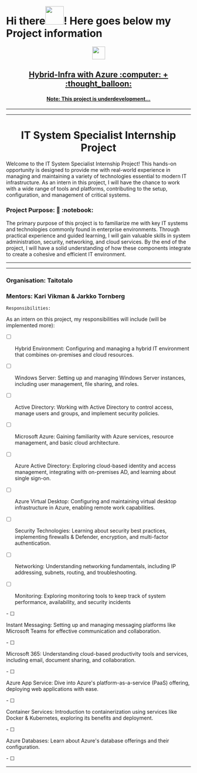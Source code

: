 # Hi there<img src="https://media.giphy.com/media/l4S95aLS28TNZDlzbX/giphy.gif" width="50" height="50"/>! Here goes below my Project information

<div>
<div id="header" align="center">
 <img src="https://media.giphy.com/media/778doP94sNJjYitr5C/giphy.gif" width="35" height="35"/>
</div>
<h2 align="center"><a href="">Hybrid-Infra with Azure  :computer: + :thought_balloon:</a></h2>
</div>

<div>
<h4 align="center"><a href="">Note: This project is underdevelopment...</a></h4>
</div>

---

---

<h1 align="center">IT System Specialist Internship Project</h1>

<p align="left">Welcome to the IT System Specialist Internship Project! This hands-on opportunity is designed to provide me with real-world experience in managing and maintaining a variety of technologies essential to modern IT infrastructure. As an intern in this project, I will have the chance to work with a wide range of tools and platforms, contributing to the setup, configuration, and management of critical systems.
</p>

<h3 align="left">Project Purpose: 📓 :notebook:</h3>

<p align="left">The primary purpose of this project is to familiarize me with key IT systems and technologies commonly found in enterprise environments. Through practical experience and guided learning, I will gain valuable skills in system administration, security, networking, and cloud services. By the end of the project, I will have a solid understanding of how these components integrate to create a cohesive and efficient IT environment.
</p>

---

---
<h3 align="left">Organisation: Taitotalo</h3>
<h3 align="left">Mentors: Kari Vikman & Jarkko Tornberg</h3>

`Responsibilities:`
<p align="left">As an intern on this project, my responsibilities will include (will be implemented more):</p>

 - &#x2610; <p align="left">Hybrid Environment: Configuring and managing a hybrid IT environment that combines on-premises and cloud resources.</p>
 - &#x2610; <p align="left">Windows Server: Setting up and managing Windows Server instances, including user management, file sharing, and roles.</p>
 - &#x2610; <p align="left">Active Directory: Working with Active Directory to control access, manage users and groups, and implement security policies.</p>
 - &#x2610; <p align="left">Microsoft Azure: Gaining familiarity with Azure services, resource management, and basic cloud architecture.</p>
 - &#x2610; <p align="left">Azure Active Directory: Exploring cloud-based identity and access management, integrating with on-premises AD, and learning about single sign-on.</p>
 - &#x2610; <p align="left">Azure Virtual Desktop: Configuring and maintaining virtual desktop infrastructure in Azure, enabling remote work capabilities.</p>
 - &#x2610; <p align="left">Security Technologies: Learning about security best practices, implementing firewalls & Defender, encryption, and multi-factor authentication.</p>
 - &#x2610; <p align="left">Networking: Understanding networking fundamentals, including IP addressing, subnets, routing, and troubleshooting.</p>
 - &#x2610; <p align="left">Monitoring: Exploring monitoring tools to keep track of system performance, availability, and security incidents
 </p>
 - &#x2610; <p align="left">Instant Messaging: Setting up and managing messaging platforms like Microsoft Teams for effective communication and collaboration.</p>
 - &#x2610; <p align="left">Microsoft 365: Understanding cloud-based productivity tools and services, including email, document sharing, and collaboration.</p>
 - &#x2610; <p align="left">Azure App Service: Dive into Azure's platform-as-a-service (PaaS) offering, deploying web applications with ease.</p>
 - &#x2610; <p align="left">Container Services: Introduction to containerization using services like Docker & Kubernetes, exploring its benefits and deployment.</p>
 - &#x2610; <p align="left">Azure Databases: Learn about Azure's database offerings and their configuration.</p>
 - &#x2610; <p align="left"></p>


---